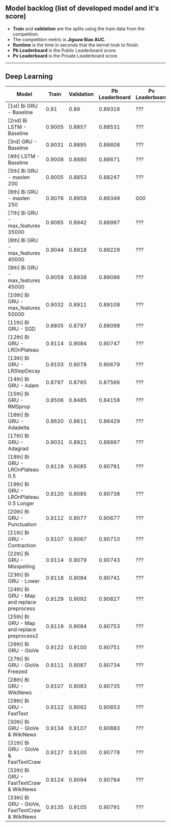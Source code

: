 ## Model backlog (list of developed model and it's score)
- **Train** and **validation** are the splits using the train data from the competition.
- The competition metric is **Jigsaw Bias AUC**.
- **Runtime** is the time in seconds that the kernel took to finish.
- **Pb Leaderboard** is the Public Leaderboard score.
- **Pv Leaderboard** is the Private Leaderboard score.

---

## Deep Learning

|Model|Train|Validation|Pb Leaderboard|Pv Leaderboard|Runtime(s)|
|-----|-----|----------|--------------|--------------|----------|
|[1st] Bi GRU - Baseline|0.91|0.89|0.89316|???|1145|
|[2nd] Bi LSTM - Baseline|0.9005|0.8857|0.88531|???|1255.1|
|[3rd] GRU - Baseline|0.9031|0.8895|0.88608|???|804.3|
|[4th] LSTM - Baseline|0.9008|0.8880|0.88671|???|808.5|
|[5th] Bi GRU - maxlen 200|0.9005|0.8853|0.88247|???|1589.9|
|[6th] Bi GRU - maxlen 250|0.9076|0.8959|0.89349|000|1601.9|
|[7th] Bi GRU - max_features 35000|0.9065|0.8942|0.88997|???|1084.4|
|[8th] Bi GRU - max_features 40000|0.9044|0.8918|0.89229|???|1084.7|
|[9th] Bi GRU - max_features 45000|0.9059|0.8938|0.89096|???|1088.5|
|[10th] Bi GRU - max_features 50000|0.9032|0.8911|0.89108|???|1161.6|
|[11th] Bi GRU - SGD|0.8805|0.8797|0.88098|???|6186.2|
|[12th] Bi GRU - LROnPlateau|0.9114|0.9084|0.90747|???|4420.3|
|[13th] Bi GRU - LRStepDecay|0.9103|0.9078|0.90679|???|4745.9|
|[14th] Bi GRU - Adam|0.8797|0.8765|0.87566|???|1413.8|
|[15th] Bi GRU - RMSprop|0.8506|0.8485|0.84158|???|1445.1|
|[16th] Bi GRU - Adadelta|0.8620|0.8611|0.86429|???|6532|
|[17th] Bi GRU - Adagrad|0.9031|0.8921|0.88897|???|1549.2|
|[18th] Bi GRU - LROnPlateau 0.5|0.9119|0.9085|0.90791|???|4400.7|
|[19th] Bi GRU - LROnPlateau 0.5 Longer|0.9120|0.9085|0.90738|???|4978.2|
|[20th] Bi GRU - Punctuation|0.9112|0.9077|0.90677|???|5006.4|
|[21th] Bi GRU - Contraction|0.9107|0.9067|0.90710|???|5038|
|[22th] Bi GRU - Misspelling|0.9114|0.9079|0.90743|???|5011.7|
|[23th] Bi GRU - Lower|0.9118|0.9084|0.90741|???|4918.4|
|[24th] Bi GRU - Map and replace preprocess|0.9129|0.9092|0.90827|???|5077.7|
|[25th] Bi GRU - Map and replace preprocess2|0.9119|0.9084|0.90753|???|5387.8|
|[26th] Bi GRU - GloVe|0.9122|0.9100|0.90751|???|4606.7|
|[27th] Bi GRU - GloVe Freezed|0.9111|0.9087|0.90734|???|4741.4|
|[28th] Bi GRU - WikiNews|0.9107|0.9083|0.90735|???|4919.7|
|[29th] Bi GRU - FastText|0.9122|0.9092|0.90853|???|4728.4|
|[30th] Bi GRU - GloVe & WikiNews|0.9134|0.9107|0.90883|???|5604.1|
|[31th] Bi GRU - GloVe & FastTextCraw|0.9127|0.9100|0.90778|???|4443.5|
|[32th] Bi GRU - FastTextCraw & WikiNews|0.9124|0.9094|0.90784|???|5503.3|
|[33th] Bi GRU - GloVe, FastTextCraw & WikiNews|0.9135|0.9105|0.90791|???|6000.3|
